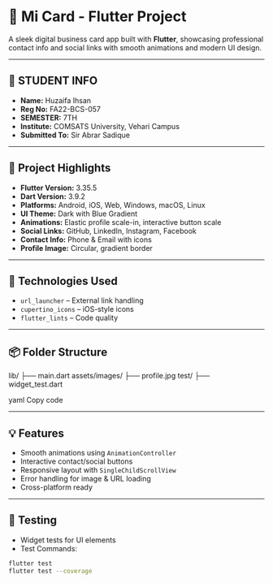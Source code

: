 # 📱 Mi Card - Flutter Project

A sleek digital business card app built with **Flutter**, showcasing professional contact info and social links with smooth animations and modern UI design.

---

## 👤 STUDENT INFO 

- **Name:** Huzaifa Ihsan  
- **Reg No:** FA22-BCS-057  
- **SEMESTER:** 7TH  
- **Institute:** COMSATS University, Vehari Campus  
- **Submitted To:** Sir Abrar Sadique  

---

## 🚀 Project Highlights

- **Flutter Version:** 3.35.5  
- **Dart Version:** 3.9.2  
- **Platforms:** Android, iOS, Web, Windows, macOS, Linux  
- **UI Theme:** Dark with Blue Gradient  
- **Animations:** Elastic profile scale-in, interactive button scale  
- **Social Links:** GitHub, LinkedIn, Instagram, Facebook  
- **Contact Info:** Phone & Email with icons  
- **Profile Image:** Circular, gradient border  

---

## 🔧 Technologies Used

- `url_launcher` – External link handling  
- `cupertino_icons` – iOS-style icons  
- `flutter_lints` – Code quality  

---

## 📦 Folder Structure
lib/
├── main.dart
assets/images/
├── profile.jpg
test/
├── widget_test.dart

yaml
Copy code

---

## 💡 Features

- Smooth animations using `AnimationController`  
- Interactive contact/social buttons  
- Responsive layout with `SingleChildScrollView`  
- Error handling for image & URL loading  
- Cross-platform ready

---

## 🧪 Testing

- Widget tests for UI elements  
- Test Commands:
```bash
flutter test
flutter test --coverage
